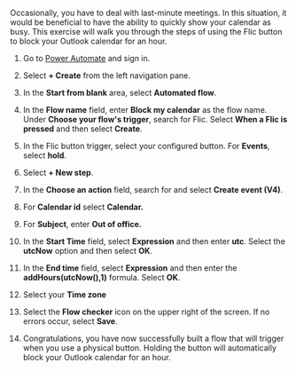 Occasionally, you have to deal with last-minute meetings. In this situation, it would be beneficial to have the ability to quickly show your calendar as busy. This exercise will walk you through the steps of using the Flic button to block your Outlook calendar for an hour.

1.  Go to [Power Automate](https://flow.microsoft.com/?azure-portal=true) and sign in.

1.  Select **+ Create** from the left navigation pane.

1.  In the **Start from blank** area, select **Automated flow**.

1.  In the **Flow name** field, enter **Block my calendar** as the flow name. Under **Choose your flow's trigger**, search for Flic. Select **When a Flic is pressed** and then select **Create**.

1.  In the Flic button trigger, select your configured button. For **Events**, select **hold**.

1.  Select **+ New step**.

1.  In the **Choose an action** field, search for and select **Create event (V4)**.

1.  For **Calendar id** select **Calendar.**

1.  For **Subject**, enter **Out of office.**

1. In the **Start Time** field, select **Expression** and then enter **utc**. Select the **utcNow** option and then select **OK**.

1. In the **End time** field, select **Expression** and then enter the **addHours(utcNow(),1)** formula. Select **OK**.

1. Select your **Time zone**

1. Select the **Flow checker** icon on the upper right of the screen. If no errors occur, select **Save**.

1. Congratulations, you have now successfully built a flow that will trigger when you use a physical button. Holding the button will automatically block your Outlook calendar for an hour.

